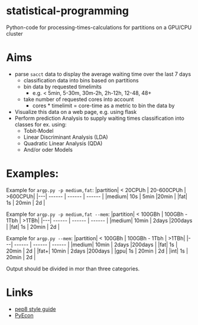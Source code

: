 # statistical-programming
Python-code for processing-times-calculations for partitions on a GPU/CPU cluster

# Aims
* parse `sacct` data to display the average waiting time over the last 7 days
  * classification data into bins based on partitions
  * bin data by requested timelimits
    * e.g. < 5min, 5-30m, 30m-2h, 2h-12h, 12-48, 48+
  * take number of requested cores into account
    * cores * timelimit = core-time as a metric to bin the data by
* Visualize this data on a web page, e.g. using flask
* Perform prediction Analysis to supply waiting times classification into classes for ex. using:
    * Tobit-Model
    * Linear Discriminant Analysis (LDA)
    * Quadratic Linear Analysis (QDA)
    * And/or oder Models
 
# Examples:

Example for `argp.py -p medium,fat`:
|partition| < 20CPUh |  20-600CPUh | >600CPUh| 
|---| ------ | ------ | ------ |
|medium| 10s | 5min |20min |
|fat| 1s | 20min | 2d |

Example for `argp.py -p medium,fat --mem`:
|partition| < 100GBh |  100GBh - 1Tbh | >1TBh| 
|---| ------ | ------ | ------ |
|medium| 10min | 2days |200days |
|fat| 1s | 20min | 2d |

Example for `argp.py --mem`:
|partition| < 100GBh |  100GBh - 1Tbh | >1TBh| 
|---| ------ | ------ | ------ |
|medium| 10min | 2days |200days |
|fat| 1s | 20min | 2d |
|fat+| 10min | 2days |200days |
|gpu| 1s | 20min | 2d |
|int| 1s | 20min | 2d |

Output should be divided in mor than three categories.

# Links

* [pep8 style guide](https://www.python.org/dev/peps/pep-0008/)
* [PyEcon](https://pyecon.org/lecture/)
